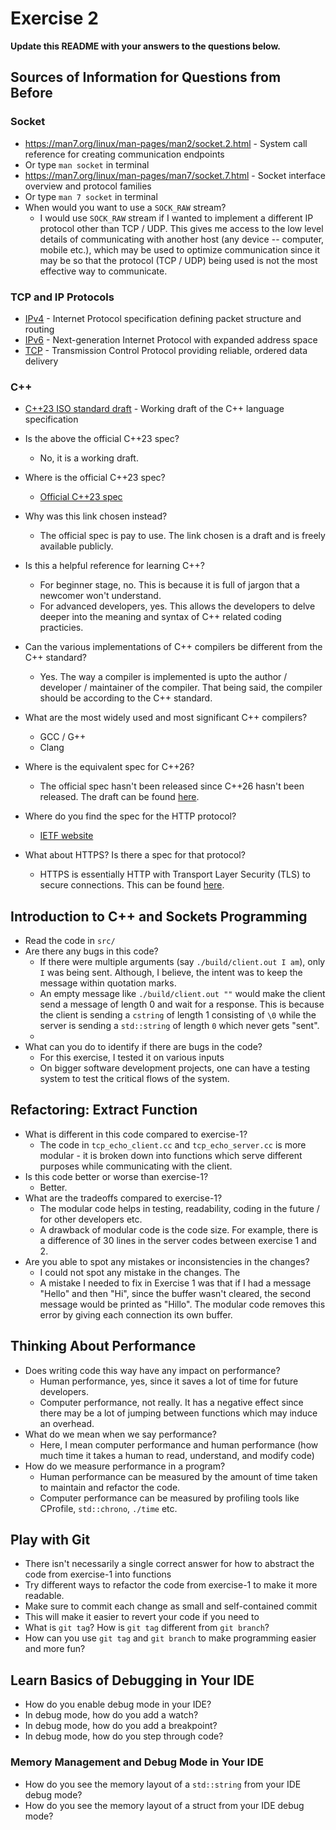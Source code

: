 # Exercise 2

**Update this README with your answers to the questions below.**

## Sources of Information for Questions from Before

### Socket 
- https://man7.org/linux/man-pages/man2/socket.2.html - System call reference
  for creating communication endpoints
- Or type `man socket` in terminal
- https://man7.org/linux/man-pages/man7/socket.7.html - Socket interface 
  overview and protocol families
- Or type `man 7 socket` in terminal
- When would you want to use a `SOCK_RAW` stream?
  - I would use `SOCK_RAW` stream if I wanted to implement a different IP protocol other than TCP / UDP. This gives me access to the low level details of communicating with another host (any device -- computer, mobile etc.), which may be used to optimize communication since it may be so that the protocol (TCP / UDP) being used is not the most effective way to communicate.

### TCP and IP Protocols
- [IPv4](https://www.rfc-editor.org/info/rfc791) - Internet Protocol 
  specification defining packet structure and routing
- [IPv6](https://www.rfc-editor.org/info/rfc8200) - Next-generation Internet 
  Protocol with expanded address space
- [TCP](https://datatracker.ietf.org/doc/html/rfc9293) - Transmission Control 
  Protocol providing reliable, ordered data delivery
    
### C++
- [C++23 ISO standard draft](https://www.open-std.org/jtc1/sc22/wg21/docs/papers/2023/n4950.pdf) - 
  Working draft of the C++ language specification
- Is the above the official C++23 spec? 
  - No, it is a working draft.
- Where is the official C++23 spec?
  - [Official C++23 spec](https://www.iso.org/standard/83626.html)
- Why was this link chosen instead?
  - The official spec is pay to use. The link chosen is a draft and is freely available publicly.
- Is this a helpful reference for learning C++?
  - For beginner stage, no. This is because it is full of jargon that a newcomer won't understand.
  - For advanced developers, yes. This allows the developers to delve deeper into the meaning and syntax of C++ related coding practicies.
- Can the various implementations of C++ compilers be different from the C++ standard?
  - Yes. The way a compiler is implemented is upto the author / developer / maintainer of the compiler. That being said, the compiler should be according to the C++ standard.
- What are the most widely used and most significant C++ compilers?
  - GCC / G++
  - Clang
- Where is the equivalent spec for C++26?
  - The official spec hasn't been released since C++26 hasn't been released. The draft can be found [here](https://github.com/cplusplus/draft).

- Where do you find the spec for the HTTP protocol?
  - [IETF website](https://datatracker.ietf.org/doc/html/rfc2616)
- What about HTTPS? Is there a spec for that protocol?
  - HTTPS is essentially HTTP with Transport Layer Security (TLS) to secure connections. This can be found [here](https://datatracker.ietf.org/doc/html/rfc2818).

## Introduction to C++ and Sockets Programming

- Read the code in `src/`
- Are there any bugs in this code? 
  - If there were multiple arguments (say `./build/client.out I am`), only `I` was being sent. Although, I believe, the intent was to keep the message within quotation marks.
  - An empty message like `./build/client.out ""` would make the client send a message of length 0 and wait for a response. This is because the client is sending a `cstring` of length 1 consisting of `\0` while the server is sending a `std::string` of length `0` which never gets "sent".
  - 
- What can you do to identify if there are bugs in the code?
  - For this exercise, I tested it on various inputs
  - On bigger software development projects, one can have a testing system to test the critical flows of the system.

## Refactoring: Extract Function

- What is different in this code compared to exercise-1?
  - The code in `tcp_echo_client.cc` and `tcp_echo_server.cc` is more modular - it is broken down into functions which serve different purposes while communicating with the client.
- Is this code better or worse than exercise-1?
  - Better.
- What are the tradeoffs compared to exercise-1?
  - The modular code helps in testing, readability, coding in the future / for other developers etc.
  - A drawback of modular code is the code size. For example, there is a difference of 30 lines in the server codes between exercise 1 and 2.
- Are you able to spot any mistakes or inconsistencies in the changes?
  - I could not spot any mistake in the changes. The 
  - A mistake I needed to fix in Exercise 1 was that if I had a message "Hello" and then "Hi", since the buffer wasn't cleared, the second message would be printed as "Hillo". The modular code removes this error by giving each connection its own buffer.
  
## Thinking About Performance

- Does writing code this way have any impact on performance?
  - Human performance, yes, since it saves a lot of time for future developers.
  - Computer performance, not really. It has a negative effect since there may be a lot of jumping between functions which may induce an overhead.
- What do we mean when we say performance?
  - Here, I mean computer performance and human performance (how much time it takes a human to read, understand, and modify code)
- How do we measure performance in a program?
  - Human performance can be measured by the amount of time taken to maintain and refactor the code.
  - Computer performance can be measured by profiling tools like CProfile, `std::chrono`, `./time` etc.

## Play with Git

- There isn't necessarily a single correct answer for how to abstract the 
  code from exercise-1 into functions
- Try different ways to refactor the code from exercise-1 to make it more
  readable.
- Make sure to commit each change as small and self-contained commit
- This will make it easier to revert your code if you need to
- What is `git tag`? How is `git tag` different from `git branch`?
- How can you use `git tag` and `git branch` to make programming easier and
  more fun?

## Learn Basics of Debugging in Your IDE

- How do you enable debug mode in your IDE?
- In debug mode, how do you add a watch?
- In debug mode, how do you add a breakpoint?
- In debug mode, how do you step through code?

### Memory Management and Debug Mode in Your IDE

- How do you see the memory layout of a `std::string` from your IDE debug mode?
- How do you see the memory layout of a struct from your IDE debug mode?